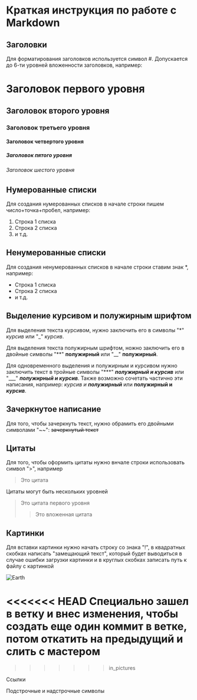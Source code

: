 # Краткая инструкция по работе с Markdown

## Заголовки

Для форматирования заголовков используется символ #. Допускается до 6-ти уровней вложенности заголовков, например:
# Заголовок первого уровня
## Заголовок второго уровня
### Заголовок третьего уровня
#### Заголовок четвертого уровня
##### Заголовок пятого уровня
###### Заголовок шестого уровня

## Нумерованные списки

Для создания нумерованных списков в начале строки пишем число+точка+пробел, например:
1. Строка 1 списка
2. Строка 2 списка
3. и т.д.

## Ненумерованные списки

Для создания ненумерованных списков в начале строки ставим знак *, например:
*  Строка 1 списка
* Строка 2 списка
* и т.д.

## Выделение курсивом и полужирным шрифтом
Для выделения текста курсивом, нужно заключить его в символы "*" *курсив* или "_" _курсив_.

Для выделения текста полужирным шрифтом, ножно заключить его в двойные символы "**" **полужирный** или "__" __полужирный__.

Для одновременного выделения и полужирным и курсивом нужно заключить текст в тройные символы "***" ***полужирный и курсив*** или "___" ___полужирный и курсив___.
Также возможно сочетать частично эти написания, например: *курсив и **полужирный*** или **полужирный и *курсив***.

## Зачеркнутое написание
Для того, чтобы зачеркнуть текст, нужно обрамить его двойными символами "~~": ~~зачеркнутый текст~~

## Цитаты

Для того, чтобы оформить цитаты нужно внчале строки использовать символ ">", например
> Это цитата

Цитаты могут быть нескольких уровней
> Это цитата первого уровня
>> Это вложенная цитата

## Картинки
 Для вставки картинки нужно начать строку со знака "!", в квадратных скобках написать "замещающий текст", который будет выводиться в случае ошибки загрузки картинки и в круглых скобках записать путь к файлу с картинкой

 ![Earth](Earth.jpg)

<<<<<<< HEAD
 Специально зашел в ветку и внес изменения, чтобы создать еще один коммит в ветке, потом откатить на предыдущий и слить с мастером
=======
 
>>>>>>> in_pictures

Ссылки

Подстрочные и надстрочные символы